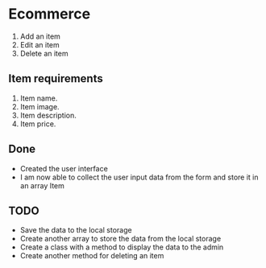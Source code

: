 # Ecommerce

1. Add an item
2. Edit an item
3. Delete an item

## Item requirements

1. Item name.
2. Item image.
3. Item description.
4. Item price.

## Done

- Created the user interface
- I am now able to collect the user input data from the form and store it in an array Item

## TODO

- Save the data to the local storage
- Create another array to store the data from the local storage
- Create a class with a method to display the data to the admin
- Create another method for deleting an item
